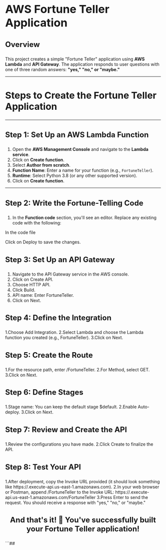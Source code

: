 # <h1 style="font-size: 36px;">AWS Fortune Teller Application</h1>

### <h3 style="font-size: 24px;">Overview</h3>
This project creates a simple "Fortune Teller" application using **AWS Lambda** and **API Gateway**. The application responds to user questions with one of three random answers: **"yes," "no," or "maybe."**

---

## <h2 style="font-size: 30px;">Steps to Create the Fortune Teller Application</h2>

---

### <h3 style="font-size: 24px;">Step 1: Set Up an AWS Lambda Function</h3>
1. Open the **AWS Management Console** and navigate to the **Lambda service**.
2. Click on **Create function**.
3. Select **Author from scratch**.
4. **Function Name**: Enter a name for your function (e.g., `FortuneTeller`).
5. **Runtime**: Select Python 3.8 (or any other supported version).
6. Click on **Create function**.

---

### <h3 style="font-size: 24px;">Step 2: Write the Fortune-Telling Code</h3>
1. In the **Function code** section, you'll see an editor. Replace any existing code with the following:

 In the code file 
 
 Click on Deploy to save the changes.
 
## <h3 style="font-size: 24px;">Step 3: Set Up an API Gateway</h3>
1. Navigate to the API Gateway service in the AWS console.
2. Click on Create API.
3. Choose HTTP API.
4. Click Build.
5. API name: Enter FortuneTeller.
6. Click on Next.

## <h3 style="font-size: 24px;">Step 4: Define the Integration</h3>
1.Choose Add Integration.
2.Select Lambda and choose the Lambda function you created (e.g., FortuneTeller).
3.Click on Next.

## <h3 style="font-size: 24px;">Step 5: Create the Route</h3>
1.For the resource path, enter /FortuneTeller.
2.For Method, select GET.
3.Click on Next.

## <h3 style="font-size: 24px;">Step 6: Define Stages</h3>
1.Stage name: You can keep the default stage $default.
2.Enable Auto-deploy.
3.Click on Next.

## <h3 style="font-size: 24px;">Step 7: Review and Create the API</h3>
1.Review the configurations you have made.
2.Click Create to finalize the API.

## <h3 style="font-size: 24px;">Step 8: Test Your API</h3>
1.After deployment, copy the Invoke URL provided (it should look something like https://<your-api-id>.execute-api.us-east-1.amazonaws.com).
2.In your web browser or Postman, append /FortuneTeller to the Invoke URL:
https://<your-api-id>.execute-api.us-east-1.amazonaws.com/FortuneTeller
3.Press Enter to send the request. You should receive a response with "yes," "no," or "maybe."

## <h3 style="font-size: 24px; text-align: center;">And that's it! 🎉 You've successfully built your Fortune Teller application!</h3> ```##
